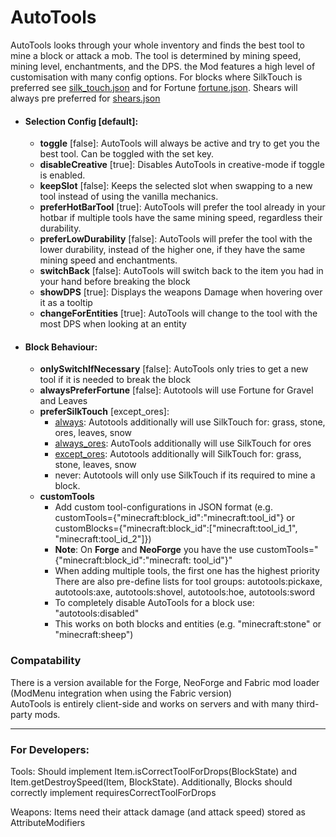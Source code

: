# AutoTools

AutoTools looks through your whole inventory and finds the best tool to mine a block or attack a mob. The tool is
determined by mining speed, mining level, enchantments, and the DPS. the Mod features a high level of customisation with
many config options. For blocks where SilkTouch is preferred
see [silk_touch.json](https://github.com/zelythia/AutoTools/blob/1.16.5/common/src/main/resources/data/autotools/tags/blocks/silk_touch.json)
and for
Fortune [fortune.json](https://github.com/zelythia/AutoTools/blob/1.16.5/common/src/main/resources/data/autotools/tags/blocks/fortune.json).
Shears will always pre preferred
for [shears.json](https://github.com/zelythia/AutoTools/blob/1.16.5/common/src/main/resources/data/autotools/tags/blocks/shears.json)

- #### Selection Config \[default]:
    - **toggle** \[false]: AutoTools will always be active and try to get you the best tool. Can be toggled with the set
      key.
    - **disableCreative** \[true]: Disables AutoTools in creative-mode if toggle is enabled.
    - **keepSlot** \[false]: Keeps the selected slot when swapping to a new tool instead of using the vanilla mechanics.
    - **preferHotBarTool** \[true]: AutoTools will prefer the tool already in your hotbar if multiple tools have the same
      mining
      speed, regardless their durability.
    - **preferLowDurability** \[false]: AutoTools will prefer the tool with the lower durability, instead of the higher one,
      if they
      have the same mining speed and enchantments.
    - **switchBack** \[false]: AutoTools will switch back to the item you had in your hand before breaking the block
    - **showDPS** \[true]: Displays the weapons Damage when hovering over it as a tooltip
    - **changeForEntities** \[true]: AutoTools will change to the tool with the most DPS when looking at an entity

- #### Block Behaviour:
    - **onlySwitchIfNecessary** \[false]: AutoTools only tries to get a new tool if it is needed to break the block
    - **alwaysPreferFortune** \[false]: Autotools will use Fortune for Gravel and Leaves
    - **preferSilkTouch** \[except_ores]:
        - [always](https://github.com/zelythia/AutoTools/blob/1.16.5/common/src/main/resources/data/autotools/tags/blocks/silk_touch_setting_always.json):
          Autotools additionally will use SilkTouch for: grass, stone, ores, leaves, snow
        - [always_ores](https://github.com/zelythia/AutoTools/blob/1.16.5/common/src/main/resources/data/autotools/tags/blocks/silk_touch_setting_always_ores.json):
          AutoTools additionally will use SilkTouch for ores
        - [except_ores](https://github.com/zelythia/AutoTools/blob/1.16.5/common/src/main/resources/data/autotools/tags/blocks/silk_touch_setting_always_exc_ores.json):
          Autotools additionally will SilkTouch for: grass, stone, leaves, snow
        - never: Autotools will only use SilkTouch if its required to mine a block.
    - **customTools**
        - Add custom tool-configurations in JSON format (e.g. customTools={"minecraft:block_id":"minecraft:tool_id"}
          or customBlocks={"minecraft:block_id":["minecraft:tool_id_1", "minecraft:tool_id_2"]})
        - **Note**: On **Forge** and **NeoForge** you have the use customTools="{\"minecraft:block_id\":\"minecraft:
          tool_id\"}"
        - When adding multiple tools, the first one has the highest priority
          There are also pre-define lists for tool groups: autotools:pickaxe, autotools:axe, autotools:shovel,
          autotools:hoe, autotools:sword
        - To completely disable AutoTools for a block use: "autotools:disabled"
        - This works on both blocks and entities (e.g. "minecraft:stone" or "minecraft:sheep")

### Compatability

There is a version available for the Forge, NeoForge and Fabric mod loader (ModMenu integration when using the Fabric
version)  
AutoTools is entirely client-side and works on servers and with many third-party mods.

---

### For Developers:

Tools: Should implement Item.isCorrectToolForDrops(BlockState) and Item.getDestroySpeed(Item, BlockState). Additionally,
Blocks should correctly implement requiresCorrectToolForDrops

Weapons: Items need their attack damage (and attack speed) stored as AttributeModifiers
